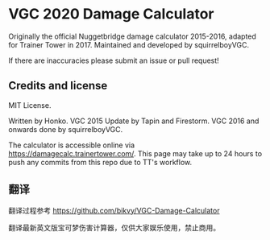 # VGC 2020 Damage Calculator
Originally the official Nuggetbridge damage calculator 2015-2016, adapted for Trainer Tower in 2017. Maintained and developed by squirrelboyVGC.

If there are inaccuracies please submit an issue or pull request!

Credits and license
-------------------

MIT License.

Written by Honko. VGC 2015 Update by Tapin and Firestorm. VGC 2016 and onwards done by squirrelboyVGC.

The calculator is accessible online via https://damagecalc.trainertower.com/. This page may take up to 24 hours to push any commits from this repo due to TT's workflow.

翻译
-------------------
翻译过程参考 https://github.com/bikvy/VGC-Damage-Calculator

翻译最新英文版宝可梦伤害计算器，仅供大家娱乐使用，禁止商用。